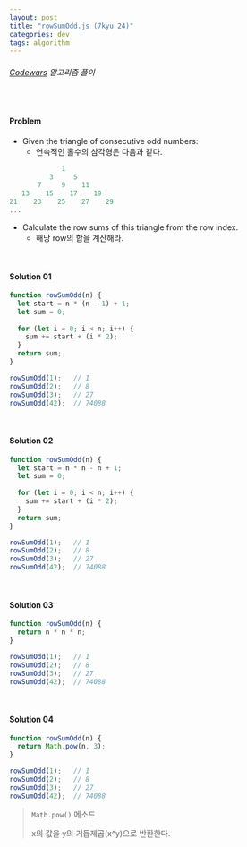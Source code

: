```yaml
---
layout: post
title: "rowSumOdd.js (7kyu 24)"
categories: dev
tags: algorithm
---
```


###### [Codewars](https://www.codewars.com) 알고리즘 풀이

<br>

#### Problem

- Given the triangle of consecutive odd numbers:
  - 연속적인 홀수의 삼각형은 다음과 같다.

```js
             1
          3     5
       7     9    11
   13    15    17    19
21    23    25    27    29
...
```

- Calculate the row sums of this triangle from the row index.
  - 해당 row의 합을 계산해라.

<br>

#### Solution 01

```js
function rowSumOdd(n) {
  let start = n * (n - 1) + 1;
  let sum = 0;
  
  for (let i = 0; i < n; i++) {
    sum += start + (i * 2);
  }
  return sum;
}

rowSumOdd(1);	// 1
rowSumOdd(2);	// 8
rowSumOdd(3);	// 27
rowSumOdd(42);	// 74088
```

<br>

#### Solution 02

```js
function rowSumOdd(n) {
  let start = n * n - n + 1;
  let sum = 0;
  
  for (let i = 0; i < n; i++) {
    sum += start + (i * 2);
  }
  return sum;
}

rowSumOdd(1);	// 1
rowSumOdd(2);	// 8
rowSumOdd(3);	// 27
rowSumOdd(42);	// 74088
```

<br>

#### Solution 03

```js
function rowSumOdd(n) {
  return n * n * n;
}

rowSumOdd(1);	// 1
rowSumOdd(2);	// 8
rowSumOdd(3);	// 27
rowSumOdd(42);	// 74088
```

<br>

#### Solution 04

```js
function rowSumOdd(n) {
  return Math.pow(n, 3);
}

rowSumOdd(1);	// 1
rowSumOdd(2);	// 8
rowSumOdd(3);	// 27
rowSumOdd(42);	// 74088
```

> `Math.pow()` 메소드
>
> x의 값을 y의 거듭제곱(x^y)으로 반환한다.

<br>